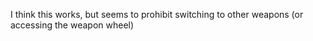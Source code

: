 I think this works, but seems to prohibit switching to other weapons (or accessing the weapon wheel)
